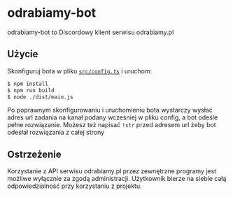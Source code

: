 # odrabiamy-bot
odrabiamy-bot to Discordowy klient serwisu odrabiamy.pl

## Użycie
Skonfiguruj bota w pliku [`src/config.ts`](src/config.ts) i uruchom:
```bash
$ npm install
$ npm run build
$ node ./dist/main.js
```
Po poprawnym skonfigurowaniu i uruchomieniu bota wystarczy wysłać adres url zadania na kanał podany wcześniej w pliku config, a bot odeśle pełne rozwiązanie. Możesz też napisać ``!str`` przed adresem url żeby bot odesłał rozwiązania z całej strony

## Ostrzeżenie
Korzystanie z API serwisu odrabiamy.pl przez zewnętrzne programy jest możliwe wyłącznie za zgodą administracji. Użytkownik bierze na siebie całą odpowiedzialność przy korzystaniu z projektu.
